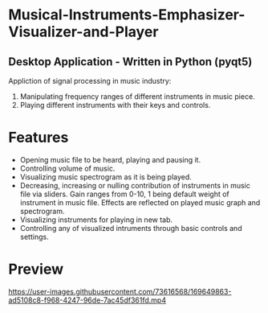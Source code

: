 # Musical-Instruments-Emphasizer-Visualizer-and-Player
## Desktop Application - Written in Python (pyqt5)
Appliction of signal processing in music industry:
1) Manipulating frequency ranges of different instruments in music piece.
2) Playing different instruments with their keys and controls.

# Features  
- Opening music file to be heard, playing and pausing it.
- Controlling volume of music.
- Visualizing music spectrogram as it is being played.
- Decreasing, increasing or nulling contribution of instruments in music file via sliders. Gain ranges from 0-10, 1 being default weight of instrument in music file. Effects are reflected on played music graph and spectrogram.
- Visualizing instruments for playing in new tab.
- Controlling any of visualized intruments through basic controls and settings.

# Preview


https://user-images.githubusercontent.com/73616568/169649863-ad5108c8-f968-4247-96de-7ac45df361fd.mp4

